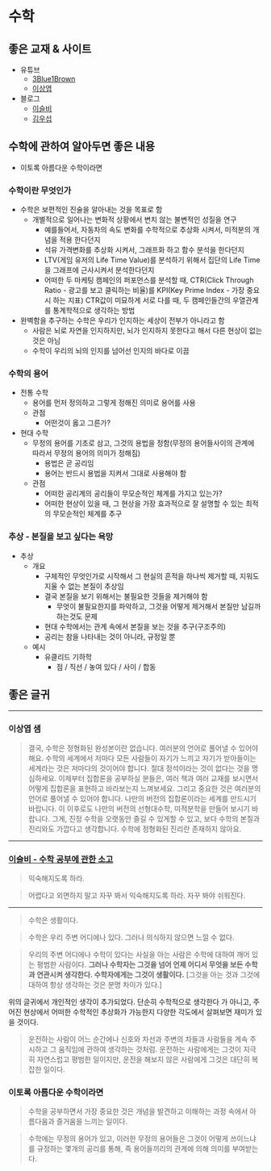 # 수학

## 좋은 교재 & 사이트

- 유튜브
  - [3Blue1Brown](https://www.youtube.com/channel/UCYO_jab_esuFRV4b17AJtAw)
  - [이상엽](https://www.youtube.com/channel/UC-7H7ZImLfGF97Y_EJ0vZzA)
- 블로그
  - [이슬비](https://iseulbee.com/archives/a-comment-on-learning-mathematics/)
  - [김우섭](https://blog.naver.com/PostList.nhn?blogId=sodong212&categoryNo=24&skinType=&skinId=&from=menu&userSelectMenu=true)

## 수학에 관하여 알아두면 좋은 내용

- 이토록 아름다운 수학이라면

### 수학이란 무엇인가

- 수학은 보편적인 진술을 알아내는 것을 목표로 함
  - 개별적으로 일어나는 변화적 상황에서 변치 않는 불변적인 성질을 연구
    - 예를들어서, 자동차의 속도 변화를 수학적으로 추상화 시켜서, 미적분의 개념을 적용 한다던지
    - 석유 가격변화를 추상화 시켜서, 그래프화 하고 함수 분석을 한다던지
    - LTV(게임 유저의 Life Time Value)를 분석하기 위해서 집단의 Life Time을 그래프에 근사시켜서 분석한다던지
    - 어떠한 두 마케팅 캠페인의 퍼포먼스를 분석할 때, CTR(Click Through Ratio - 광고를 보고 클릭하는 비율)를 KPI(Key Prime Index - 가장 중요시 하는 지표) CTR값이 미묘하게 서로 다를 때, 두 캠페인들간의 우열관계를 통계학적으로 생각하는 방법
- 완벽함을 추구하는 수학은 우리가 인지하는 세상이 전부가 아니라고 함
  - 사람은 뇌로 자연을 인지하지만, 뇌가 인지하지 못한다고 해서 다른 현상이 없는 것은 아님
  - 수학이 우리의 뇌의 인지를 넘어선 인지의 바다로 이끔

### 수학의 용어

- 전통 수학
  - 용어를 먼저 정의하고 그렇게 정해진 의미로 용어를 사용
  - 관점
    - 어떤것이 옳고 그른가?
- 현대 수학
  - 무정의 용어를 기초로 삼고, 그것의 용법을 정함(무정의 용어들사이의 관계에 따라서 무정의 용어의 의미가 정해짐)
    - 용법은 곧 공리임
    - 용어는 반드시 용법을 지켜서 그대로 사용해야 함
  - 관점
    - 어떠한 공리계의 공리들이 무모순적인 체계를 가지고 있는가?
    - 어떠한 현상이 있을 때, 그 현상을 가장 효과적으로 잘 설명할 수 있는 최적의 무모순적인 체계를 추구

### 추상 - 본질을 보고 싶다는 욕망

- 추상
  - 개요
    - 구체적인 무엇인가로 시작해서 그 현실의 흔적을 하나씩 제거할 때, 지워도 지울 수 없는 본질이 추상임
    - 결국 본질을 보기 위해서는 불필요한 것들을 제거해야 함
      - 무엇이 불필요한지를 파악하고, 그것을 어떻게 제거해서 본질만 남길까 하는것도 문제
    - 현대 수학에서는 관계 속에서 본질을 보는 것을 추구(구조주의)
    - 공리는 참을 나타내는 것이 아니라, 규정일 뿐
  - 예시
    - 유클리드 기하학
      - 점 / 직선 / 놓여 있다 / 사이 / 합동

## 좋은 글귀

---

### 이상엽 샘

> 결국, 수학은 정형화된 완성본이란 없습니다. 여러분의 언어로 풀어낼 수 있어야 해요. 수학의 세계에서 저마다 모든 사람들이 자기가 느끼고 자기가 받아들이는 세계라는 것은 저마다의 것이어야 합니다. 절대 정석이라는 것이 없다는 것을 명심하세요. 이제부터 집합론을 공부하실 분들은, 여러 책과 여러 교재를 보시면서 어떻게 집합론을 표현하고 바라보는지 느껴보세요. 그리고 중요한 것은 여러분의 언어로 풀어낼 수 있어야 합니다. 나만의 버전의 집합론이라는 세계를 만드시기 바랍니다. 이 이후로도 나만의 버전의 선형대수학, 미적분학을 만들어 보시기 바랍니다. 그게, 진정 수학을 오랫동안 즐길 수 있게할 수 있고, 보다 수학의 본질과 진리와도 가깝다고 생각합니다. 수학에 정형화된 진리란 존재하지 않아요.

---

### [이슬비 - 수학 공부에 관한 소고](https://iseulbee.com/archives/a-comment-on-learning-mathematics/)

> 익숙해지도록 하라.

> 어렵다고 외면하지 말고 자꾸 봐서 익숙해지도록 하라. 자꾸 봐야 쉬워진다.

---

> 수학은 생활이다.

> 수학은 우리 주변 어디에나 있다. 그러나 의식하지 않으면 느낄 수 없다.

> 우리의 주변 어디에나 수학이 있다는 사실을 아는 사람은 수학에 대하여 깨어 있는 평범한 사람이다. **그러나 수학자는 그것을 넘어 언제 어디서 무엇을 보든 수학과 연관시켜 생각한다. 수학자에게는 그것이 생활이다.** \[그것을 아는 것과 그것에 대하여 항상 생각하는 것은 분명 차이가 있다.\]

위의 글귀에서 개인적인 생각이 추가되었다. 단순히 수학적으로 생각한다 가 아니고, 주어진 현상에서 어떠한 수학적인 추상화가 가능한지 다양한 각도에서 살펴보면 재미가 있을 것이다.

> 운전하는 사람이 어느 순간에나 신호와 차선과 주변의 차들과 사람들을 계속 주시하고 그 움직임에 관하여 생각하는 것처럼. 운전하는 사람에게는 그것이 지극히 자연스럽고 평범한 일이지만, 운전을 해보지 않은 사람에게 그것은 대단히 복잡한 일이다.

### 이토록 아름다운 수학이라면

> 수학을 공부하면서 가장 중요한 것은 개념을 발견하고 이해하는 과정 속에서 아름다움과 즐거움을 느끼는 일이다.

> 수학에는 무정의 용어가 있고, 이러한 무정의 용어들은 그것이 어떻게 쓰이느냐를 규정하는 몇개의 공리를 통해, 즉 용어들끼리의 관계에 의해 의미를 부여받는다.
